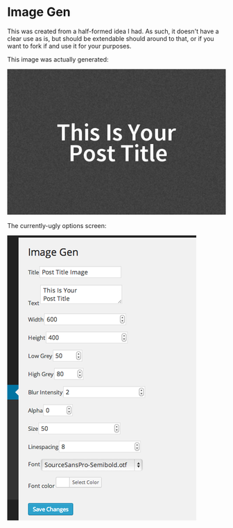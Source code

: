 Image Gen
=========

This was created from a half-formed idea I had. As such, it doesn't have a clear use as is, but should be extendable should around to that, or if you want to fork if and use it for your purposes.

This image was actually generated:

![actual generated image](screenshot-1.png)

The currently-ugly options screen:

![options, yes they're ugly](screenshot-2.png)
